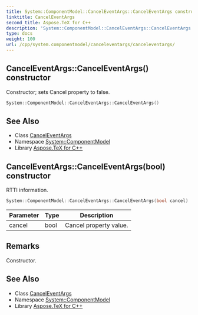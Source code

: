 ```yaml
---
title: System::ComponentModel::CancelEventArgs::CancelEventArgs constructor
linktitle: CancelEventArgs
second_title: Aspose.TeX for C++
description: 'System::ComponentModel::CancelEventArgs::CancelEventArgs constructor. Constructor; sets Cancel property to false in C++.'
type: docs
weight: 100
url: /cpp/system.componentmodel/canceleventargs/canceleventargs/
---
```

## CancelEventArgs::CancelEventArgs() constructor


Constructor; sets Cancel property to false.

```cpp
System::ComponentModel::CancelEventArgs::CancelEventArgs()
```

## See Also

* Class [CancelEventArgs](../)
* Namespace [System::ComponentModel](../../)
* Library [Aspose.TeX for C++](../../../)
## CancelEventArgs::CancelEventArgs(bool) constructor


RTTI information.

```cpp
System::ComponentModel::CancelEventArgs::CancelEventArgs(bool cancel)
```


| Parameter | Type | Description |
| --- | --- | --- |
| cancel | bool | Cancel property value. |
## Remarks


Constructor. 
## See Also

* Class [CancelEventArgs](../)
* Namespace [System::ComponentModel](../../)
* Library [Aspose.TeX for C++](../../../)
